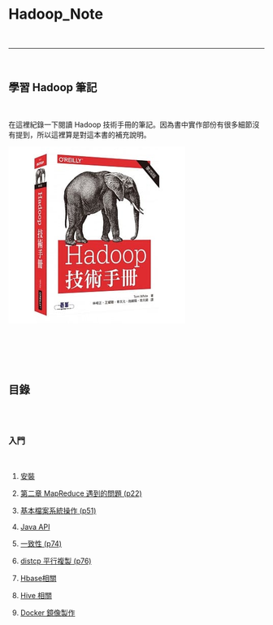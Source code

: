 # Hadoop_Note

<br>

---

<br>

## 學習 Hadoop 筆記

<br>

在這裡紀錄一下閱讀 Hadoop 技術手冊的筆記。因為書中實作部份有很多細節沒有提到，所以這裡算是對這本書的補充說明。
<br>

![hadoop_book](imgs/hadoopbook.jpeg)

<br>
<br>
<br>
<br>

## 目錄

<br>
<br>

### 入門

<br>

1. [安裝](basic/install)

2. [第二章 MapReduce 遇到的問題 (p22)](basic/firstMapReduce/README.md)

3. [基本檔案系統操作 (p51)](basic/fsOperating/README.md)

4. [Java API ](api/java/README.md)

5. [一致性 (p74)](coherency/README.md)

4. [distcp 平行複製 (p76)](dfs/distcp/README.md)

5. [Hbase相關](hbase/README.md)

6. [Hive 相關](hive/README.md)

7. [Docker 鏡像製作](docker/README.md)